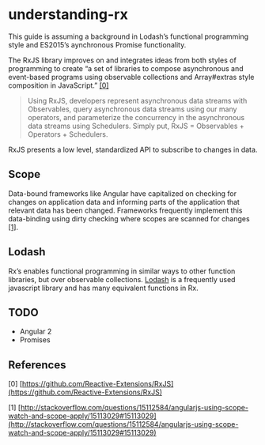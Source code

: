# understanding-rx

This guide is assuming a background in Lodash’s functional programming style and ES2015’s aynchronous Promise functionality.

The RxJS library improves on and integrates ideas from both styles of programming to create “a set of libraries to compose asynchronous and event-based programs using observable collections and Array#extras style composition in JavaScript.” [[0]](#0)

> Using RxJS, developers represent asynchronous data streams with Observables, query asynchronous data streams using our many operators, and parameterize the concurrency in the asynchronous data streams using Schedulers. Simply put, RxJS = Observables + Operators + Schedulers.

RxJS presents a low level, standardized API to subscribe to changes in data.

## Scope

Data-bound frameworks like Angular have capitalized on checking for changes on application data and informing parts of the application that relevant data has been changed. Frameworks frequently implement this data-binding using dirty checking where scopes are scanned for changes [[1]](#1).

## Lodash

Rx’s enables functional programming in similar ways to other function libraries, but over observable collections. [Lodash](https://github.com/alexlrobertson/understanding-rx/blob/master/lodash.md) is a frequently used javascript library and has many equivalent functions in Rx.

## TODO

* Angular 2
* Promises

## References

<a id="0"></a>
[0] [https://github.com/Reactive-Extensions/RxJS](https://github.com/Reactive-Extensions/RxJS)

<a id="1"></a>
[1] [http://stackoverflow.com/questions/15112584/angularjs-using-scope-watch-and-scope-apply/15113029#15113029](http://stackoverflow.com/questions/15112584/angularjs-using-scope-watch-and-scope-apply/15113029#15113029)
